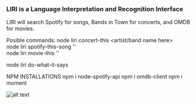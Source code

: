 ### LIRI is a Language Interpretation and Recognition Interface
LIRI will search Spotify for songs, Bands in Town for concerts, and OMDB for movies.

Posible commands:
node liri concert-this <artist/band name here>           
node liri spotify-this-song '<song name here>'           
node liri movie-this '<movie name here>'                

node liri do-what-it-says    

NPM INSTALLATIONS
npm i node-spotify-api
npm i omdb-client
npm i moment


![alt text](http://url/to/img.png)